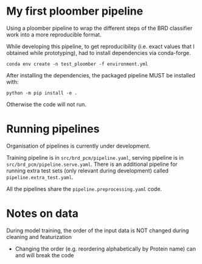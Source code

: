 # My first ploomber pipeline

Using a ploomber pipeline to wrap the different steps of the BRD classifier work into a more reproducible format.

While developing this pipeline, to get reproducibility (i.e. exact values that I obtained while prototyping), had to install dependencies via conda-forge. 

```
conda env create -n test_ploomber -f environment.yml
```

After installing the dependencies, the packaged pipeline MUST be installed with:
```
python -m pip install -e .
```

Otherwise the code will not run.

# Running pipelines

Organisation of pipelines is currently under development.

Training pipeline is in `src/brd_pcm/pipeline.yaml`, serving pipeline is in `src/brd_pcm/pipeline.serve.yaml`.
There is an additional pipeline for running extra test sets (only relevant during development) called `pipeline.extra_test.yaml`.

All the pipelines share the `pipeline.preprocessing.yaml` code.

# Notes on data

During model training, the order of the input data is NOT changed during cleaning and featurization
* Changing the order (e.g. reordering alphabetically by Protein name) can and will break the code
